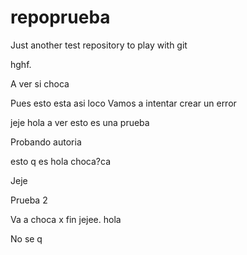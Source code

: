 # repoprueba
Just another test repository to play with git

hghf.

A ver si choca

Pues esto esta asi loco
Vamos a intentar crear un error

jeje
hola a ver esto es una prueba

Probando autoria

 esto q es hola  choca?ca

Jeje

Prueba 2

Va a choca x fin jejee.
hola

No se q


